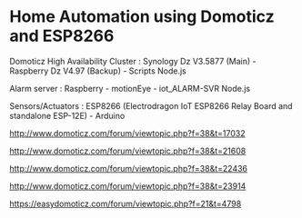 # Home Automation using Domoticz and ESP8266
Domoticz High Availability Cluster : Synology Dz V3.5877 (Main) - Raspberry Dz V4.97 (Backup) - Scripts Node.js

Alarm server : Raspberry - motionEye - iot_ALARM-SVR Node.js 

Sensors/Actuators : ESP8266 (Electrodragon IoT ESP8266 Relay Board and standalone ESP-12E) - Arduino

http://www.domoticz.com/forum/viewtopic.php?f=38&t=17032

http://www.domoticz.com/forum/viewtopic.php?f=38&t=21608

http://www.domoticz.com/forum/viewtopic.php?f=38&t=22436

http://www.domoticz.com/forum/viewtopic.php?f=38&t=23914

https://easydomoticz.com/forum/viewtopic.php?f=21&t=4798

